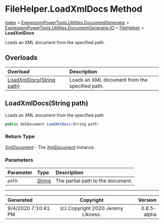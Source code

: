﻿# FileHelper.LoadXmlDocs Method

[Index](../index.md) > [ExpressionPowerTools.Utilities.DocumentGenerator](ExpressionPowerTools.Utilities.DocumentGenerator.a.md) > [ExpressionPowerTools.Utilities.DocumentGenerator.IO](ExpressionPowerTools.Utilities.DocumentGenerator.IO.n.md) > [FileHelper](ExpressionPowerTools.Utilities.DocumentGenerator.IO.FileHelper.cs.md) > **LoadXmlDocs**

Loads an XML document from the specified path.

## Overloads

| Overload | Description |
| :-- | :-- |
| [LoadXmlDocs(String path)](#loadxmldocsstring-path) | Loads an XML document from the specified path. |
## LoadXmlDocs(String path)

Loads an XML document from the specified path.

```csharp
public XmlDocument LoadXmlDocs(String path)
```

### Return Type

 [XmlDocument](https://docs.microsoft.com/dotnet/api/system.xml.xmldocument)  - The [XmlDocument](https://docs.microsoft.com/dotnet/api/system.xml.xmldocument) instance.

### Parameters

| Parameter | Type | Description |
| :-- | :-- | :-- |
| `path` | [String](https://docs.microsoft.com/dotnet/api/system.string) | The partial path to the document. |



---

| Generated | Copyright | Version |
| :-- | :-: | --: |
| 9/4/2020 7:10:41 PM | (c) Copyright 2020 Jeremy Likness. | 0.8.5-alpha |
